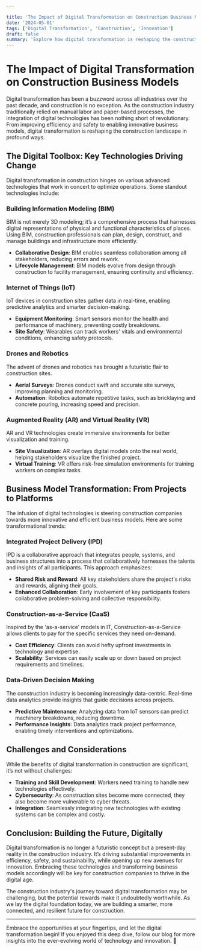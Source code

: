 ```yaml
---

title: 'The Impact of Digital Transformation on Construction Business Models'
date: '2024-05-01'
tags: ['Digital Transformation', 'Construction', 'Innovation']
draft: false
summary: 'Explore how digital transformation is reshaping the construction industry, driving efficiency, and sparking innovation.'
---
```


# The Impact of Digital Transformation on Construction Business Models

Digital transformation has been a buzzword across all industries over the past decade, and construction is no exception. As the construction industry traditionally relied on manual labor and paper-based processes, the integration of digital technologies has been nothing short of revolutionary. From improving efficiency and safety to enabling innovative business models, digital transformation is reshaping the construction landscape in profound ways.

## The Digital Toolbox: Key Technologies Driving Change

Digital transformation in construction hinges on various advanced technologies that work in concert to optimize operations. Some standout technologies include:

### Building Information Modeling (BIM)

BIM is not merely 3D modeling; it’s a comprehensive process that harnesses digital representations of physical and functional characteristics of places. Using BIM, construction professionals can plan, design, construct, and manage buildings and infrastructure more efficiently.

- **Collaborative Design**: BIM enables seamless collaboration among all stakeholders, reducing errors and rework.
- **Lifecycle Management**: BIM models evolve from design through construction to facility management, ensuring continuity and efficiency.

### Internet of Things (IoT)

IoT devices in construction sites gather data in real-time, enabling predictive analytics and smarter decision-making.

- **Equipment Monitoring**: Smart sensors monitor the health and performance of machinery, preventing costly breakdowns.
- **Site Safety**: Wearables can track workers' vitals and environmental conditions, enhancing safety protocols.

### Drones and Robotics

The advent of drones and robotics has brought a futuristic flair to construction sites.

- **Aerial Surveys**: Drones conduct swift and accurate site surveys, improving planning and monitoring.
- **Automation**: Robotics automate repetitive tasks, such as bricklaying and concrete pouring, increasing speed and precision.

### Augmented Reality (AR) and Virtual Reality (VR)

AR and VR technologies create immersive environments for better visualization and training.

- **Site Visualization**: AR overlays digital models onto the real world, helping stakeholders visualize the finished project.
- **Virtual Training**: VR offers risk-free simulation environments for training workers on complex tasks.

## Business Model Transformation: From Projects to Platforms

The infusion of digital technologies is steering construction companies towards more innovative and efficient business models. Here are some transformational trends:

### Integrated Project Delivery (IPD)

IPD is a collaborative approach that integrates people, systems, and business structures into a process that collaboratively harnesses the talents and insights of all participants. This approach emphasizes:

- **Shared Risk and Reward**: All key stakeholders share the project's risks and rewards, aligning their goals.
- **Enhanced Collaboration**: Early involvement of key participants fosters collaborative problem-solving and collective responsibility.

### Construction-as-a-Service (CaaS)

Inspired by the 'as-a-service' models in IT, Construction-as-a-Service allows clients to pay for the specific services they need on-demand.

- **Cost Efficiency**: Clients can avoid hefty upfront investments in technology and expertise.
- **Scalability**: Services can easily scale up or down based on project requirements and timelines.

### Data-Driven Decision Making

The construction industry is becoming increasingly data-centric. Real-time data analytics provide insights that guide decisions across projects.

- **Predictive Maintenance**: Analyzing data from IoT sensors can predict machinery breakdowns, reducing downtime.
- **Performance Insights**: Data analytics track project performance, enabling timely interventions and optimizations.

## Challenges and Considerations

While the benefits of digital transformation in construction are significant, it’s not without challenges:

- **Training and Skill Development**: Workers need training to handle new technologies effectively.
- **Cybersecurity**: As construction sites become more connected, they also become more vulnerable to cyber threats.
- **Integration**: Seamlessly integrating new technologies with existing systems can be complex and costly.

## Conclusion: Building the Future, Digitally

Digital transformation is no longer a futuristic concept but a present-day reality in the construction industry. It’s driving substantial improvements in efficiency, safety, and sustainability, while opening up new avenues for innovation. Embracing these technologies and transforming business models accordingly will be key for construction companies to thrive in the digital age.

The construction industry's journey toward digital transformation may be challenging, but the potential rewards make it undoubtedly worthwhile. As we lay the digital foundation today, we are building a smarter, more connected, and resilient future for construction.

---

Embrace the opportunities at your fingertips, and let the digital transformation begin! If you enjoyed this deep dive, follow our blog for more insights into the ever-evolving world of technology and innovation. 🚀